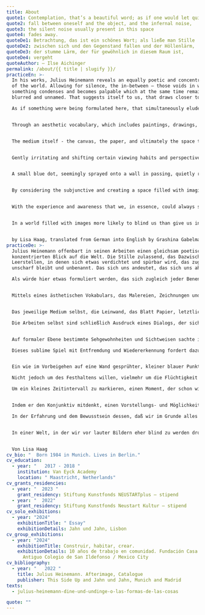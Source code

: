 ```yaml
---
title: About
quote1: Contemplation, that’s a beautiful word; as if one would let quiet
quote2: fall between oneself and the object, and the infernal noise,
quote3: the silent noise usually present in this space
quote4: fades away.
quoteDe1: Betrachtung, das ist ein schönes Wort; als ließe man Stille
quoteDe2: zwischen sich und den Gegenstand fallen und der Höllenlärm,
quoteDe3: der stumme Lärm, der für gewöhnlich in diesem Raum ist,
quoteDe4: vergeht
quoteAuthor: – Ilse Aichinger
permalink: /about/{{ title | slugify }}/
practiceEn: >-
  In his works, Julius Heinemann reveals an equally poetic and concentrated view
  of the world. Allowing for silence, the in-between — those voids in which
  something condenses and becomes palpable which at the same time remains
  blurred and unnamed. That suggests itself to us, that draws closer to us.

  As if something were being formulated here, that simultaneously eludes any designation, any determination, any rigidity. This fleeting moment before the act of defining has taken place, before we mean anything or give any meaning, before we make sense.


  Through an aesthetic vocabulary, which includes paintings, drawings, and watercolors, as well as site-specific installations and architectural interventions, Heinemann moves closer to a concept of perception that takes what we see at a specific moment in time - an unbiased glance, a sense of amazement - and brings it to the fore.


  The medium itself - the canvas, the paper, and ultimately the space that immediately surrounds him, which he refers to and gradually approaches - lies at the center of the artistic process and serves as the point of departure for his observations and reflections. Essentially, the pieces themselves are expressions of the dialogue evolving between the artist and his subject, into which both the Unknown and the Unforeseen flow.


  Gently irritating and shifting certain viewing habits and perspectives on a formal level, Heinemann subtly puts our perception to the test. What we feel certain of seeing and knowing suddenly seems to lose its certainty. This sublime play between alienation and recognition challenges one to literally adopt a different perspective, one that encompasses the visible as well as the invisible, the imaginary, the “behind.”


  A small blue dot, seemingly sprayed onto a wall in passing, quietly reminds us of the transience of every moment and the lingering presence of another person who was once in the same room. A single stroke translates and maintains the movement of the drawing hand, yet not to hold on, but to make traceable the fleeting nature inherent in the pure gesture of drawing a dot, a line. To indicate a brief interval of time, a moment already gone, never to return.


  By considering the subjunctive and creating a space filled with imaginings and possibilities that reveal themselves to us behind the real space, Julius Heinemann opens our eyes to the fragility of our perception and the instinctive beauty of the moment, while always remaining connected to any given concrete situation.


  With the experience and awareness that we, in essence, could always see everything with different eyes, that every perspective relies on a movement, and every perception is based on a shift, lies the fundamental prerequisite for mutual understanding and thus every type of togetherness. To look beyond ourselves.


  In a world filled with images more likely to blind us than give us insight, Heinemann’s work invites us to pause and observe — as if we were always seeing both for the first and the last time.


  by Lisa Haag, translated from German into English by Grashina Gabelmann
practiceDe: >-
  Julius Heinemann offenbart in seinen Arbeiten einen gleichsam poetischen und
  konzentrierten Blick auf die Welt. Die Stille zulassend, das Dazwischen, jene
  Leerstellen, in denen sich etwas verdichtet und spürbar wird, das zugleich
  unscharf bleibt und unbenannt. Das sich uns andeutet, das sich uns ahnt.

  Als würde hier etwas formuliert werden, das sich zugleich jeder Benennung entzieht, jeder Festlegung, jeder Starre. Dieser flüchtige Augenblick noch vor dem Begriff, noch bevor wir etwas bedeuten, noch bevor wir Sinn machen.


  Mittels eines ästhetischen Vokabulars, das Malereien, Zeichnungen und Aquarelle, als auch ortsspezifische Installationen und architektonische Interventionen umfasst, nähert sich Heinemann einem Wahrnehmungsbegriff, der unser Sehen in einem bestimmten Augenblick, die unvoreingenommene Betrachtung, das Staunen, in den Vordergrund rückt.


  Das jeweilige Medium selbst, die Leinwand, das Blatt Papier, letztlich derjenige „Raum“, der ihn unmittelbar umgibt, auf den er sich bezieht und dem er sich sukzessive annähert, stehen im Zentrum des künstlerischen Prozesses und sind Ausgangspunkt seiner Betrachtungen und seines Nachdenkens.

  Die Arbeiten selbst sind schließlich Ausdruck eines Dialogs, der sich zwischen dem Künstler und seinem Gegenstand entwickelt, in den das Ungewusste und das Unvorhergesehene mit einfließen.


  Auf formaler Ebene bestimmte Sehgewohnheiten und Sichtweisen sachte irritierend und verschiebend, stellt Heinemann unsere Wahrnehmung subtil auf die Probe. Das, was wir zu sehen und zu wissen glauben, erscheint plötzlich nicht mehr gesichert.

  Dieses sublime Spiel mit Entfremdung und Wiedererkennung fordert dazu heraus, wortwörtlich eine andere Perspektive einzunehmen, die das Sichtbare ebenso miteinschließt, wie das Unsichtbare, das Imaginäre, das „Dahinter“.


  Ein wie im Vorbeigehen auf eine Wand gesprühter, kleiner blauer Punkt erinnert still an die Vergänglichkeit eines jeden Augenblicks, an die gewesene Gegenwart eines Anderen im selben Raum. Ein einzelner Strich übersetzt und bewahrt die Bewegung der zeichnenden Hand.

  Nicht jedoch um des Festhaltens willen, vielmehr um die Flüchtigkeit nachvollziehbar werden zu lassen, die in der reinen Geste liegt, einen Punkt zu setzen, einen Strich.

  Um ein kleines Zeitintervall zu markieren, einen Moment, der schon wieder vorbei ist, an uns vorübergegangen, und in derselben Form niemals wiederkommen wird.


  Indem er den Konjunktiv mitdenkt, einen Vorstellungs- und Möglichkeitsraum entwirft, der sich uns hinter dem realen Raum eröffnet, und gleichzeitig immer der konkreten Situation verbunden bleibt, öffnet Julius Heinemann uns die Augen für die Fragilität unserer Wahrnehmung und die instinktive Schönheit des Augenblicks.

  In der Erfahrung und dem Bewusstsein dessen, daß wir im Grunde alles immer auch „mit anderen Augen“, sehen könnten, daß jede Perspektive von einer Bewegung, jede Wahrnehmung von einer Verschiebung abhängt, liegt die Grundvoraussetzung gegenseitigen Verständnisses und damit jeden Miteinanders. Von uns selbst abzusehen.


  In einer Welt, in der wir vor lauter Bildern eher blind zu werden drohen, als „sehend“, laden uns Heinemanns Werke dazu ein, innezuhalten und zu schauen. Als sähen wir gleichermaßen immer zum ersten und zum letzten Mal.


  Von Lisa Haag
cv_bio: "  Born 1984 in Munich. Lives in Berlin."
cv_education:
  - year: "   2017 - 2018 "
    institution: Van Eyck Academy
    location: " Maastricht, Netherlands"
cv_grants_residencies:
  - year: "  2023 "
    grant_residency: Stiftung Kunstfonds NEUSTARTplus – stipend
  - year: "  2022"
    grant_residency: Stiftung Kunstfonds Neustart Kultur – stipend
cv_solo_exhibitions:
  - year: "2024"
    exhibitionTitle: " Essay"
    exhibitionDetails: Jahn und Jahn, Lisbon
cv_group_exhibitions:
  - year: "2024"
    exhibitionTitle: Construir, habitar, crear.
    exhibitionDetails: 10 años de trabajo en comunidad. Fundación Casa Wabi /
      Antiguo Colegio de San Ildefonso / Mexico City
cv_bibliography:
  - year: "   2022 "
    title: Julius Heinemann. Afterimage, Catalogue
    publisher: This Side Up and Jahn und Jahn, Munich and Madrid
texts:
  - julius-heinemann-dine-und-undinge-o-las-formas-de-las-cosas

quote: ""
---
```

